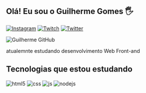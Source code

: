 ## Olá! Eu sou o Guilherme Gomes 🖐

[![Instagram](https://img.shields.io/badge/Instagram-E4405F?style=for-the-badge&logo=instagram&logoColor=white)](https://www.instagram.com/gommes_gui/)
[![Twitch](https://img.shields.io/badge/Twitch-9146FF?style=for-the-badge&logo=twitch&logoColor=white)](https://www.twitch.tv/sorrizoficial)
[![Twitter](https://img.shields.io/badge/Twitter-9146FF?style=for-the-badge&logo=twitter&logoColor=blue)](https://twitter.com/guilherminno)

![Guilherme GitHub](https://github-readme-stats.vercel.app/api?username=guilhermefonts&show_icons=true&theme=onedark&count_private=true)

<p>atualemnte estudando desenvolvimento Web Front-and</p> 

## Tecnologias que estou estudando

<div style="display: inline_blok">
  <img align="center" alt="html5" src="https://img.shields.io/badge/HTML5-E34F26?style=for-the-badge&logo=html5&logoColor=white" />
  <img align="center" alt="css" src="https://img.shields.io/badge/CSS3-1572B6?style=for-the-badge&logo=css3&logoColor=white" />
  <img align="center" alt="js" src="https://img.shields.io/badge/JavaScript-F7DF1E?style=for-the-badge&logo=javascript&logoColor=black" />
  <img align="center" alt="nodejs" src="https://img.shields.io/badge/Node.js-43853D?style=for-the-badge&logo=node.js&logoColor=white" />
</div><br/>
